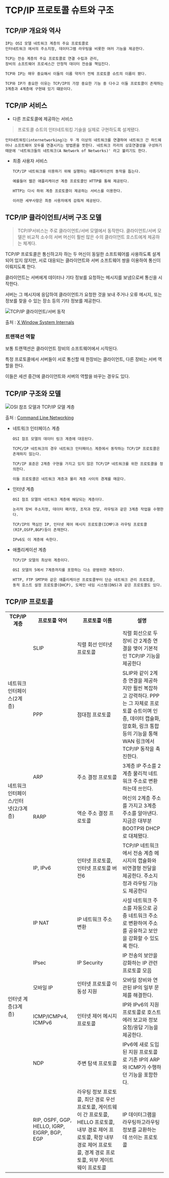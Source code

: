 # TCP/IP 프로토콜 슈트와 구조

## TCP/IP 개요와 역사
    IP는 OSI 모델 네트워크 계층의 주요 프로토콜로
    인터네트워크 에서의 주소지정, 데이터그램 라우팅을 비롯한 여러 기능을 제공한다.

    TCP는 전송 계층의 주요 프로토콜로 연결 수립과 관리,
    장비의 소프트웨어 프로세스간 안정적 데이터 전송을 책임진다.

    TCP와 IP는 매우 중요해서 이들의 이름 약자가 전체 프로토콜 슈트의 이름이 됐다.

    TCP와 IP가 중요한 이유는 TCP/IP의 가장 중요한 기능 중 다수고 이들 프로토콜이 존재하는
    3계층과 4계층에 구현돼 있기 떄문이다.

## TCP/IP 서비스

* 다른 프로토콜에 제공하는 서비스
>프로토콜 슈트의 인터네트워킹 기술을 실제로 구현하도록 설계됐다.

    인터네트워킹(internetworking)는 두 개 이상의 네트워크를 연결하여 네트워크 간 하드웨어나 소프트웨어 모두를 연결시키는 방법론을 뜻한다. 네트워크 끼리의 상호연결성을 구성하기 때문에 '네트워크들의 네트워크(A Network of Networks)' 라고 불리기도 한다.

* 최종 사용자 서비스
    ```
    TCP/IP 네트워크를 이용하기 위해 실행하는 애플리케이션의 동작을 돕는다.
    
    예를들어 웹은 애플리케이션 계층 프로토콜인 HTTP를 통해 제공된다.

    HTTP는 다시 하위 계층 프로토콜이 제공하는 서비스를 이용한다.

    이러한 세부사항은 최종 사용자에게 감춰져 제공된다.
    ```

## TCP/IP 클라이언트/서버 구조 모델
>TCP/IP서비스는 주로 클라이언트/서버 모델에서 동작한다. 클라이언트/서버 모델은 비교적 소수의 서버 머신이 훨씬 많은 수의 클라이언트 호스트에게 제공하는 체계다.

TCP/IP 프로토콜은 통신하고자 하는 두 머신이 동일한 소프트웨어를 사용하도록 설계되어 있지 않지만, 서로 대응되는 클라이언트와 서버 소프트웨어 쌍을 이용하여 통신이 이뤄지도록 한다.

클라이언트는 서버에게 데이터나 기타 정보를 요청하는 메시지를 보냄으로써 통신을 시작한다.

서버는 그 메시지에 응답하여 클라이언트가 요청한 것을 보내 주거나 오류 메시지, 또는 정보를 찾을 수 있는 장소 등의 기타 정보를 제공한다.

![TCP/IP 클라이언트/서버 동작](http://xwindow.angelfire.com/image88.gif)

출처 : [X Window System Internals](http://xwindow.angelfire.com/page8_3.html)

### 트랜잭션 역할

보통 트랜잭션은 클라이언트 장비의 소프트웨어에서 시작된다.

특정 프로토콜에서 서버들이 서로 통신할 때 한장비는 클라이언트, 다른 장비는 서버 역할을 한다.

이들은 세션 중간에 클라이언트와 서버의 역할을 바꾸는 경우도 있다.

## TCP/IP 구조와 모델

![OSI 참조 모델과 TCP/IP 모델 계층](https://clinetworking.files.wordpress.com/2018/06/tcp-ip-model-vs-osi-model.png)

출처 : [Command Line Networking](https://clinetworking.wordpress.com/2018/06/09/1-1-compare-and-contrast-osi-and-tcp-ip-models/)

* 네트워크 인터페이스 계층
    ```
    OSI 참조 모델의 데이터 링크 계층에 대응된다.

    TCPC/IP 네트워크의 경우 네트워크 인터페이스 계층에서 동작하는 TCP/IP 프로토콜은 존재하지 않는다.

    TCP/IP 표준은 2계층 구현을 가지고 있지 않은 TCP/IP 네트워크를 위한 프로토콜을 정의한다.

    이들 프로토콜은 네트워크 계층과 물리 계층 사이의 경계를 매운다.

* 인터넷 계층
    ```
    OSI 참조 모델의 네트워크 계층에 해당되는 계층이다.

    논리적 장비 주소지정, 데이터 패키징, 조작과 전달, 라우팅과 같은 3계층 작업을 수행한다.

    TCP/IP의 핵심인 IP, 인터넷 제어 메시지 프로토콜(ICMP)과 라우팅 프로토콜(RIP,OSFP,BGP)등이 존재한다.

    IPv6도 이 계층에 속한다.
    ```

* 애플리케이션 계층
    ```
    TCP/IP 모델의 최상위 계층이다.

    OSI 모델의 5에서 7계층까지를 포함하는 다소 광범위한 계층이다.
    
    HTTP, FTP SMTP와 같은 애플리케이션 프로토콜부터 단순 네트워크 관리 프로토콜,
    동적 호스트 설정 프로토콜(DHCP), 도메인 네임 시스템(DNS)과 같은 프로토콜도 있다.

## TCP/IP 프로토콜

<table>
<tr>
<th>TCP/IP계층</th>
<th>프로토콜 약어</th>
<th>프로토콜 이름</th>
<th>설명</th>
</tr>
<tr>
<td rowspan="2">네트워크 인터페이스(2계층)</td>
<td>SLIP</td>
<td>직렬 회선 인터넷 프로토콜</td>
<td>직렬 회선으로 두 장비 간 2계층 연결을 맺어 기본적인 TCP/IP 기능을 제공한다</td>
</tr>
<tr>
<td>PPP</td>
<td>점대점 프로토콜</td>
<td>SLIP와 같이 2계층 연결을 제공하지만 훨씬 복잡하고 강력하다. PPP는 그 자체로 프로토콜 슈트이며 인증, 데이터 캡슐화, 암호화, 링크 통합 등의 기능을 통해 WAN 링크에서 TCP/IP 동작을 촉진한다.</td>
</tr>
<tr>
<td rowspan="2">네트워크 인터페이스/인터넷(2/3계층)</td>
<td>ARP</td>
<td>주소 결정 프로토콜</td>
<td>3계층 IP 주소를 2계층 물리적 네트워크 주소로 변환하는데 쓰인다.</td>
</tr>
<tr>
<td>RARP</td>
<td>역순 주소 결정 프로토콜</td>
<td>머신의 2계층 주소를 가지고 3계층 주소를 알아낸다. 지금은 대부분 BOOTP와 DHCP로 대체됐다.</td>
</tr>
<tr>
<td rowspan="7">인터넷 계층(3계층)</td>
<td>IP, IPv6</td>
<td>인터넷 프로토콜, 인터넷 프로토콜 버전6</td>
<td>TCP/IP 네트워크에서 전송 계층 메시지의 캡슐화와 비연결형 전달을 제공한다. 주소지정과 라우팅 기능도 제공한다</td>
</tr>
<tr>
<td>IP NAT</td>
<td>IP 네트워크 주소 변환</td>
<td>사설 네트워크 주소를 자동으로 공중 네트워크 주소로 변환하여 주소를 공유하고 보안을 강화할 수 있도록 한다.</td>
</tr>
<tr>
<td>IPsec</td>
<td>IP Security</td>
<td>IP 전송의 보안을 강화하는 IP 관련 프로토콜 모음</td>
</tr>
<tr>
<td>모바일 IP</td>
<td>인터넷 프로토콜 이동성 지원</td>
<td>모바일 장비와 연관된 IP의 일부 문제를 해결한다.</td>
</tr>
<tr>
<td>ICMP/ICMPv4, ICMPv6</td>
<td>인터넷 제어 메시지 프로토콜</td>
<td>IP와 IPv6의 지원 프로토콜로 호스트 에러 보고와 정보 요청/응답 기능을 제공한다.</td>
</tr>
<tr>
<td>NDP</td>
<td>주변 탐색 프로토콜</td>
<td>IPv6에 새로 도입된 지원 프로토콜로 기존 IP의 ARP와 ICMP가 수행하던 기능을 포함한다.</td>
</tr>
<tr>
<td>RIP, OSPF, GGP, HELLO, IGRP, EIGRP, BGP, EGP</td>
<td>라우팅 정보 프로토콜, 최단 경로 우선 프로토콜, 게이트웨이 간 프로토콜, HELLO 프로토콜, 내부 경로 제어 프로토콜, 확장 내부 경로 제어 프로토콜, 경계 경로 프로토콜, 외부 게이트웨이 프로토콜</td>
<td>IP 데이터그램을 라우팅하고라우팅 정보를 교환하는 데 쓰이는 프로토콜</td>
</tr>